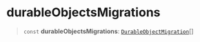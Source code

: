 # durableObjectsMigrations

> `const` **durableObjectsMigrations**: [`DurableObjectMigration`](../interfaces/DurableObjectMigration.md)[]
